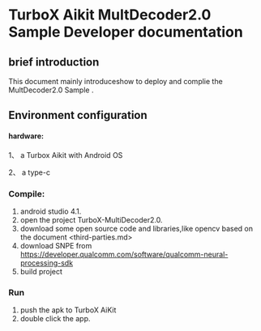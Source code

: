 # TurboX Aikit MultDecoder2.0 Sample  Developer documentation

## brief introduction

This document mainly introduceshow to deploy and complie the  MultDecoder2.0 Sample .

## Environment configuration

#### hardware:

1、 a Turbox Aikit with Android OS

2、 a type-c 

### Compile:

1. android studio 4.1.
2. open the project TurboX-MultiDecoder2.0.
3. download some open source code and libraries,like opencv based on the document <third-parties.md>
4. download SNPE from https://developer.qualcomm.com/software/qualcomm-neural-processing-sdk
5. build project 

### Run

1. push  the apk to TurboX AiKit
2. double click the app.

